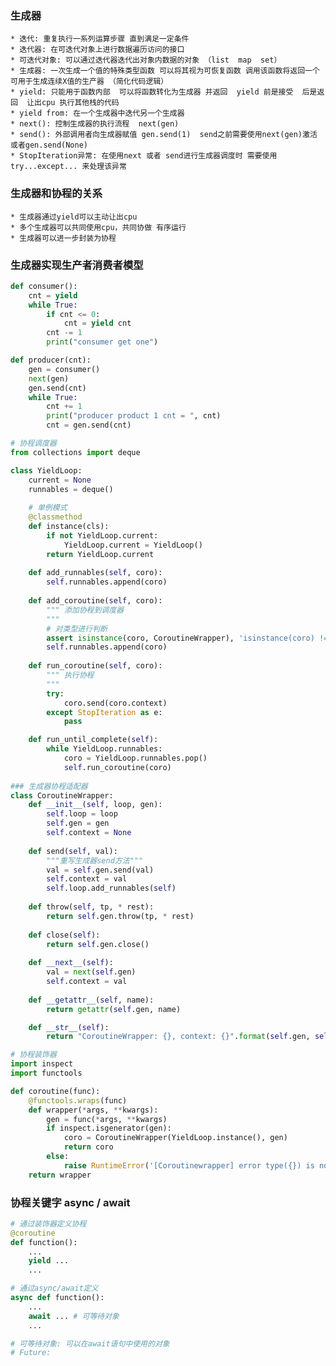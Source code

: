 ### 生成器
    * 迭代: 重复执行一系列运算步骤 直到满足一定条件
    * 迭代器: 在可迭代对象上进行数据遍历访问的接口
    * 可迭代对象: 可以通过迭代器迭代出对象内数据的对象 （list  map  set）
    * 生成器: 一次生成一个值的特殊类型函数 可以将其视为可恢复函数 调用该函数将返回一个可用于生成连续X值的生产器 （简化代码逻辑）
    * yield: 只能用于函数内部  可以将函数转化为生成器 并返回  yield 前是接受  后是返回  让出cpu 执行其他栈的代码 
    * yield from: 在一个生成器中迭代另一个生成器
    * next(): 控制生成器的执行流程  next(gen)
    * send(): 外部调用者向生成器赋值 gen.send(1)  send之前需要使用next(gen)激活 或者gen.send(None)
    * StopIteration异常: 在使用next 或者 send进行生成器调度时 需要使用 try...except... 来处理该异常
### 生成器和协程的关系
    * 生成器通过yield可以主动让出cpu
    * 多个生成器可以共同使用cpu，共同协做 有序运行
    * 生成器可以进一步封装为协程



### 生成器实现生产者消费者模型 
```python
def consumer():
    cnt = yield 
    while True:
        if cnt <= 0:
            cnt = yield cnt 
        cnt -= 1
        print("consumer get one")

def producer(cnt):
    gen = consumer()
    next(gen)
    gen.send(cnt)
    while True:
        cnt += 1
        print("producer product 1 cnt = ", cnt)
        cnt = gen.send(cnt)
```


```python
# 协程调度器
from collections import deque

class YieldLoop:
    current = None
    runnables = deque()
    
    # 单例模式
    @classmethod
    def instance(cls):
        if not YieldLoop.current:
            YieldLoop.current = YieldLoop()
        return YieldLoop.current
    
    def add_runnables(self, coro):
        self.runnables.append(coro)
    
    def add_coroutine(self, coro):
        """ 添加协程到调度器
        """
        # 对类型进行判断
        assert isinstance(coro, CoroutineWrapper), 'isinstance(coro) != CoroutineWrapper'
        self.runnables.append(coro)
        
    def run_coroutine(self, coro):
        """ 执行协程
        """
        try:
            coro.send(coro.context)
        except StopIteration as e:
            pass

    def run_until_complete(self):
        while YieldLoop.runnables:
            coro = YieldLoop.runnables.pop()
            self.run_coroutine(coro)
            
### 生成器协程适配器
class CoroutineWrapper:
    def __init__(self, loop, gen):
        self.loop = loop
        self.gen = gen
        self.context = None
    
    def send(self, val):
        """重写生成器send方法"""
        val = self.gen.send(val)
        self.context = val
        self.loop.add_runnables(self)
        
    def throw(self, tp, * rest):
        return self.gen.throw(tp, * rest)
    
    def close(self):
        return self.gen.close()
    
    def __next__(self):
        val = next(self.gen)
        self.context = val
    
    def __getattr__(self, name):
        return getattr(self.gen, name)

    def __str__(self):
        return "CoroutineWrapper: {}, context: {}".format(self.gen, self.context)

# 协程装饰器
import inspect
import functools

def coroutine(func):
    @functools.wraps(func)
    def wrapper(*args, **kwargs):
        gen = func(*args, **kwargs)
        if inspect.isgenerator(gen):
            coro = CoroutineWrapper(YieldLoop.instance(), gen)
            return coro
        else:
            raise RuntimeError('[Coroutinewrapper] error type({}) is not supported'.format(type(gen)))
    return wrapper
```

### 协程关键字 async / await
```python
# 通过装饰器定义协程
@coroutine
def function():
    ...
    yield ...
    ...

# 通过async/await定义
async def function():
    ...
    await ... # 可等待对象
    ...

# 可等待对象: 可以在await语句中使用的对象
# Future:
```